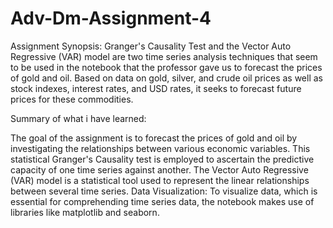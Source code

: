 # Adv-Dm-Assignment-4

Assignment Synopsis:
Granger's Causality Test and the Vector Auto Regressive (VAR) model are two time series analysis techniques that seem to be used in the notebook that the professor gave us to forecast the prices of gold and oil. Based on data on gold, silver, and crude oil prices as well as stock indexes, interest rates, and USD rates, it seeks to forecast future prices for these commodities.


Summary of what i have learned:     

The goal of the assignment is to forecast the prices of gold and oil by investigating the relationships between various economic variables. This statistical Granger's Causality test is employed to ascertain the predictive capacity of one time series against another. The Vector Auto Regressive (VAR) model is a statistical tool used to represent the linear relationships between several time series. Data Visualization: To visualize data, which is essential for comprehending time series data, the notebook makes use of libraries like matplotlib and seaborn.
